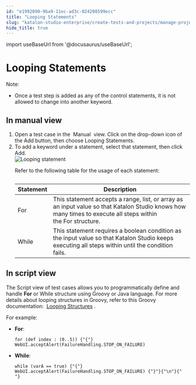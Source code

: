 ```yaml
---
id: "e1992090-9ba9-11ec-ad3c-024208599ecc"
title: "Looping Statements"
slug: "katalon-studio-enterprise/create-tests-and-projects/manage-projects/statements/looping-statements"
hide_title: true
---
```

import useBaseUrl from '@docusaurus/useBaseUrl';


# <a id="concept-500" class="anchor_top_offset"/><a id="ariaid-title1" class="anchor_top_offset"/>Looping Statements

<div xmlns="http://www.w3.org/1999/xhtml" className="p"><div className="note note note_note"><span className="note__title">Note:</span> <ul className="ul"><li className="li"><p className="p">Once a test step is added as any of the control statements, it is not allowed to change into another keyword.</p></li></ul></div></div>

## <a id="task-4256" class="anchor_top_offset"/>In manual view

<ol xmlns="http://www.w3.org/1999/xhtml" className="ol steps"><li className="li step stepexpand"><span className="ph cmd">Open a test case in the&nbsp; <span className="ph uicontrol">Manual</span> &nbsp;view. Click on the drop-down icon of the <span className="ph uicontrol">Add</span> button, then choose <span className="ph uicontrol">Looping Statements</span>. </span></li><li className="li step stepexpand"><span className="ph cmd">To add a keyword under a statement, select that statement, then click <span className="ph uicontrol">Add</span>.</span><div className="itemgroup info"><img className="image" width={600} src={useBaseUrl("/2e594da0-9dc7-11ec-ad3c-024208599ecc.png")} alt="Looping statement" /><p className="p">Refer to the following table for the usage of each statement:</p><div className="p"><table className="table"><caption /><colgroup><col /><col /></colgroup><thead className="thead"><tr className><th className="entry anchor_top_offset" id="task-4256__entry__1">Statement</th><th className="entry anchor_top_offset" id="task-4256__entry__2">Description</th></tr></thead><tbody className="tbody"><tr className><td className="entry" headers="task-4256__entry__1 task-4256__entry__2 ">For</td><td className="entry" headers="task-4256__entry__1 task-4256__entry__2 ">This statement accepts a range, list, or array as an input value so that Katalon Studio knows how many times to execute all steps within the&nbsp;<span className="ph uicontrol">For</span>&nbsp;structure.</td></tr><tr className><td className="entry" headers="task-4256__entry__1 task-4256__entry__2 ">While</td><td className="entry" headers="task-4256__entry__1 task-4256__entry__2 ">This statement requires a boolean condition as the input value so that <span className="ph">Katalon Studio</span> keeps executing all steps within until the condition fails.</td></tr></tbody></table></div></div></li></ol> 

## <a id="task-308" class="anchor_top_offset"/>In script view

<section xmlns="http://www.w3.org/1999/xhtml" className="section context"><p className="p">The <span className="ph uicontrol">Script</span> view of test cases allows you to programmatically define and handle <strong className="ph b">For</strong> or <span className="ph uicontrol">While</span> structure using Groovy or Java language. For more details about looping structures in Groovy, refer to this Groovy documentation:&nbsp; <a className="xref j-external-link" href="http://groovy-lang.org/semantics.html#_looping_structures" target="_blank">Looping Structures</a> . </p></section> 
<div xmlns="http://www.w3.org/1999/xhtml" className="li step p"><span className="ph cmd">For example:</span><div className="itemgroup info"><ul className="ul"><li className="li"><p className="p"><strong className="ph b">For</strong>:</p><div className="p"><pre className="pre codeblock"><code>for (def index : (0..5)) {"{"} WebUI.acceptAlert(FailureHandling.STOP_ON_FAILURE)</code></pre></div></li></ul><div className="p"><ul className="ul"><li className="li"><p className="p"><strong className="ph b">While</strong>:</p><div className="p"><pre className="pre codeblock"><code>while (varA == true) {"{"} WebUI.acceptAlert(FailureHandling.STOP_ON_FAILURE) {"}"}{"\n"}{"            "}</code></pre></div></li></ul></div></div></div>
